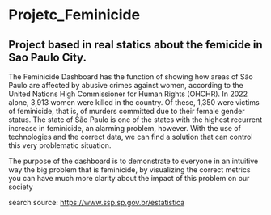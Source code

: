 # Projetc_Feminicide

## Project based in real statics about the femicide in Sao Paulo City.

The Feminicide Dashboard has the function of showing how areas of São Paulo are affected by abusive crimes against women, according to the United Nations High Commissioner for Human Rights (OHCHR). In 2022 alone, 3,913 women were killed in the country. Of these, 1,350 were victims of feminicide, that is, of murders committed due to their female gender status. The state of São Paulo is one of the states with the highest recurrent increase in feminicide, an alarming problem, however. With the use of technologies and the correct data, we can find a solution that can control this very problematic situation.

The purpose of the dashboard is to demonstrate to everyone in an intuitive way the big problem that is feminicide, by visualizing the correct metrics you can have much more clarity about the impact of this problem on our society

search source: https://www.ssp.sp.gov.br/estatistica
